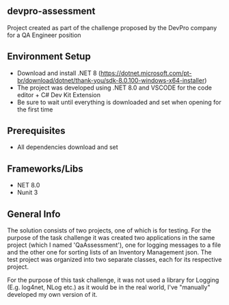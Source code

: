 ## devpro-assessment
Project created as part of the challenge proposed by the DevPro company for a QA Engineer position

## Environment Setup
- Download and install .NET 8 (https://dotnet.microsoft.com/pt-br/download/dotnet/thank-you/sdk-8.0.100-windows-x64-installer)
- The project was developed using .NET 8.0 and VSCODE for the code editor + C# Dev Kit Extension
- Be sure to wait until everything is downloaded and set when opening for the first time

## Prerequisites
 - All dependencies download and set

## Frameworks/Libs
  - NET 8.0
  - Nunit 3

## General Info
The solution consists of two projects, one of which is for testing. For the purpose of the task challenge it was created two applications in the same project (which I named 'QaAssessment'), one for logging messages to a file and the other one for sorting lists of an Inventory Management json. The test project was organized into two separate classes, each for its respective project.

For the purpose of this task challenge, it was not used a library for Logging (E.g. log4net, NLog etc.) as it would be in the real world, I've "manually" developed my own version of it.
